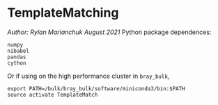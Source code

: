 # TemplateMatching

*Author: Rylan Marianchuk*
*August 2021*
Python package dependences:
```
numpy
nibabel
pandas
cython
```
Or if using on the high performance cluster in ```bray_bulk```,

```
export PATH=/bulk/bray_bulk/software/miniconda3/bin:$PATH
source activate TemplateMatch
```

